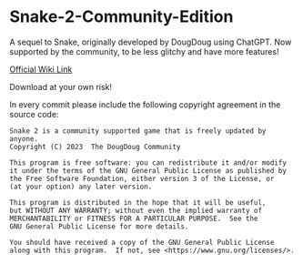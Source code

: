 # Snake-2-Community-Edition
A sequel to Snake, originally developed by DougDoug using ChatGPT. Now supported by the community, to be less glitchy and have more features!

[Official Wiki Link](https://snake-2.fandom.com/wiki/Snake_2_Wiki)

Download at your own risk!

In every commit please include the following copyright agreement in the source code:

    Snake 2 is a community supported game that is freely updated by anyone.
    Copyright (C) 2023  The DougDoug Community

    This program is free software: you can redistribute it and/or modify
    it under the terms of the GNU General Public License as published by
    the Free Software Foundation, either version 3 of the License, or
    (at your option) any later version.

    This program is distributed in the hope that it will be useful,
    but WITHOUT ANY WARRANTY; without even the implied warranty of
    MERCHANTABILITY or FITNESS FOR A PARTICULAR PURPOSE.  See the
    GNU General Public License for more details.

    You should have received a copy of the GNU General Public License
    along with this program.  If not, see <https://www.gnu.org/licenses/>.
